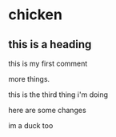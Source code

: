 # chicken

## this is a heading 

this is my first comment

more things. 

this is the third thing i'm doing

here are some changes 

im a duck too 
